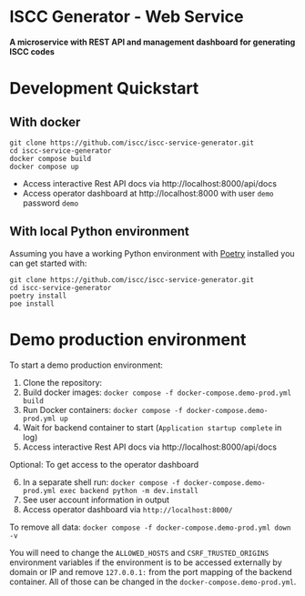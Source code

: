 # ISCC Generator - Web Service

**A microservice with REST API and management dashboard for generating ISCC codes**

# Development Quickstart

## With docker

```shell
git clone https://github.com/iscc/iscc-service-generator.git
cd iscc-service-generator
docker compose build
docker compose up
```

- Access interactive Rest API docs via http://localhost:8000/api/docs
- Access operator dashboard at http://localhost:8000 with user `demo` password `demo`


## With local Python environment
Assuming you have a working Python environment with
[Poetry](https://python-poetry.org/docs/#installation) installed you can get started
with:

```shell
git clone https://github.com/iscc/iscc-service-generator.git
cd iscc-service-generator
poetry install
poe install
```


# Demo production environment

To start a demo production environment:

1. Clone the repository:
2. Build docker images: `docker compose -f docker-compose.demo-prod.yml build`
3. Run Docker containers: `docker compose -f docker-compose.demo-prod.yml up`
4. Wait for backend container to start (`Application startup complete` in log)
5. Access interactive Rest API docs via http://localhost:8000/api/docs

Optional: To get access to the operator dashboard

6. In a separate shell run: `docker compose -f docker-compose.demo-prod.yml exec backend python -m dev.install`
7. See user account information in output
8. Access operator dashboard via `http://localhost:8000/`

To remove all data: `docker compose -f docker-compose.demo-prod.yml down -v`

You will need to change the `ALLOWED_HOSTS` and `CSRF_TRUSTED_ORIGINS` environment variables if the
environment is to be accessed externally by domain or IP and remove `127.0.0.1:` from the port
mapping of the backend container. All of those can be changed in the `docker-compose.demo-prod.yml`.
